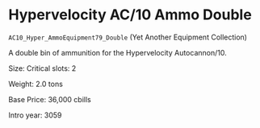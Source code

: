 # Hypervelocity AC/10 Ammo Double

`AC10_Hyper_AmmoEquipment79_Double` (Yet Another Equipment Collection)

A double bin of ammunition for the Hypervelocity Autocannon/10.

Size: Critical slots: 2

Weight: 2.0 tons

Base Price: 36,000 cbills

Intro year: 3059

